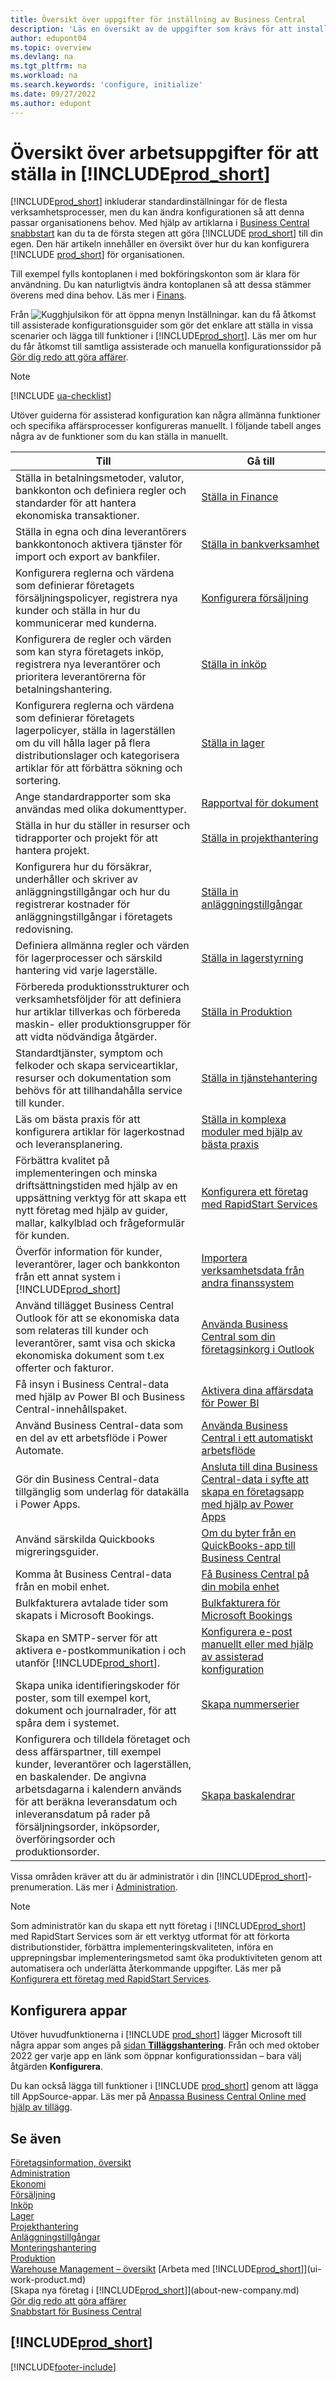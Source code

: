 ```yaml
---
title: Översikt över uppgifter för inställning av Business Central
description: 'Läs en översikt av de uppgifter som krävs för att installera, initialisera och konfigurera Business Central för att passa just dina behov.'
author: edupont04
ms.topic: overview
ms.devlang: na
ms.tgt_pltfrm: na
ms.workload: na
ms.search.keywords: 'configure, initialize'
ms.date: 09/27/2022
ms.author: edupont
---
```

# <a name="overview-of-tasks-to-set-up-"></a><a name="overview-of-tasks-to-set-up-"></a><a name="overview-of-tasks-to-set-up-"></a>Översikt över arbetsuppgifter för att ställa in [!INCLUDE[prod_short](includes/prod_short.md)]

[!INCLUDE[prod_short](includes/prod_short.md)] inkluderar standardinställningar för de flesta verksamhetsprocesser, men du kan ändra konfigurationen så att denna passar organisationens behov. Med hjälp av artiklarna i [Business Central snabbstart](quick-start-business-central.md) kan du ta de första stegen att göra [!INCLUDE [prod_short](includes/prod_short.md)] till din egen. Den här artikeln innehåller en översikt över hur du kan konfigurera [!INCLUDE [prod_short](includes/prod_short.md)] för organisationen.

Till exempel fylls kontoplanen i med bokföringskonton som är klara för användning. Du kan naturligtvis ändra kontoplanen så att dessa stämmer överens med dina behov. Läs mer i [Finans](finance.md).

Från ![Kugghjulsikon för att öppna menyn Inställningar.](media/ui-experience/settings_icon_small.png) kan du få åtkomst till assisterade konfigurationsguider som gör det enklare att ställa in vissa scenarier och lägga till funktioner i [!INCLUDE[prod_short](includes/prod_short.md)]. Läs mer om hur du får åtkomst till samtliga assisterade och manuella konfigurationssidor på [Gör dig redo att göra affärer](ui-get-ready-business.md).

> [!NOTE]
> [!INCLUDE [ua-checklist](includes/ua-checklist.md)]

Utöver guiderna för assisterad konfiguration kan några allmänna funktioner och specifika affärsprocesser konfigureras manuellt. I följande tabell anges några av de funktioner som du kan ställa in manuellt.

| Till | Gå till |
| --- | --- |
| Ställa in betalningsmetoder, valutor, bankkonton och definiera regler och standarder för att hantera ekonomiska transaktioner. |[Ställa in Finance](finance-setup-finance.md) |
| Ställa in egna och dina leverantörers bankkontonoch aktivera tjänster för import och export av bankfiler. |[Ställa in bankverksamhet](bank-setup-banking.md) |
| Konfigurera reglerna och värdena som definierar företagets försäljningspolicyer, registrera nya kunder och ställa in hur du kommunicerar med kunderna. |[Konfigurera försäljning](sales-setup-sales.md) |
| Konfigurera de regler och värden som kan styra företagets inköp, registrera nya leverantörer och prioritera leverantörerna för betalningshantering. |[Ställa in inköp](purchasing-setup-purchasing.md) |
| Konfigurera reglerna och värdena som definierar företagets lagerpolicyer, ställa in lagerställen om du vill hålla lager på flera distributionslager och kategorisera artiklar för att förbättra sökning och sortering. |[Ställa in lager](inventory-setup-inventory.md) |
|Ange standardrapporter som ska användas med olika dokumenttyper.|[Rapportval för dokument](across-report-selections.md)|
| Ställa in hur du ställer in resurser och tidrapporter och projekt för att hantera projekt. |[Ställa in projekthantering](projects-setup-projects.md) |
| Konfigurera hur du försäkrar, underhåller och skriver av anläggningstillgångar och hur du registrerar kostnader för anläggningstillgångar i företagets redovisning. |[Ställa in anläggningstillgångar](fa-setup.md) |
|Definiera allmänna regler och värden för lagerprocesser och särskild hantering vid varje lagerställe.|[Ställa in lagerstyrning](warehouse-setup-warehouse.md)|
|Förbereda produktionsstrukturer och verksamhetsföljder för att definiera hur artiklar tillverkas och förbereda maskin- eller produktionsgrupper för att vidta nödvändiga åtgärder.|[Ställa in Produktion](production-configure-production-processes.md)|
|Standardtjänster, symptom och felkoder och skapa serviceartiklar, resurser och dokumentation som behövs för att tillhandahålla service till kunder.|[Ställa in tjänstehantering](service-setup-service.md)|
|Läs om bästa praxis för att konfigurera artiklar för lagerkostnad och leveransplanering.|[Ställa in komplexa moduler med hjälp av bästa praxis](set-up-complex-application-areas-using-best-practices.md)|
|Förbättra kvalitet på implementeringen och minska driftsättningstiden med hjälp av en uppsättning verktyg för att skapa ett nytt företag med hjälp av guider, mallar, kalkylblad och frågeformulär för kunden.|[Konfigurera ett företag med RapidStart Services](admin-set-up-a-company-with-rapidstart.md)|
|Överför information för kunder, leverantörer, lager och bankkonton från ett annat system i [!INCLUDE[prod_short](includes/prod_short.md)]|[Importera verksamhetsdata från andra finanssystem](across-import-data-configuration-packages.md)|
|Använd tillägget Business Central Outlook för att se ekonomiska data som relateras till kunder och leverantörer, samt visa och skicka ekonomiska dokument som t.ex offerter och fakturor.|[Använda Business Central som din företagsinkorg i Outlook](admin-outlook.md)|
|Få insyn i Business Central-data med hjälp av Power BI och Business Central-innehållspaket.|[Aktivera dina affärsdata för Power BI](admin-powerbi.md)|
|Använd Business Central-data som en del av ett arbetsflöde i Power Automate.|[Använda Business Central i ett automatiskt arbetsflöde](across-how-use-financials-data-source-flow.md)|
|Gör din Business Central-data tillgänglig som underlag för datakälla i Power Apps.|[Ansluta till dina Business Central-data i syfte att skapa en företagsapp med hjälp av Power Apps](across-how-use-financials-data-source-powerapps.md)|
|Använd särskilda Quickbooks migreringsguider.|[Om du byter från en QuickBooks-app till Business Central](across-quickbooks-to-business-edition.md)|
|Komma åt Business Central-data från en mobil enhet.|[Få Business Central på din mobila enhet](install-mobile-app.md)|
|Bulkfakturera avtalade tider som skapats i Microsoft Bookings.|[Bulkfakturera för Microsoft Bookings](finance-bookings.md)|
|Skapa en SMTP-server för att aktivera e-postkommunikation i och utanför [!INCLUDE[prod_short](includes/prod_short.md)].| [Konfigurera e-post manuellt eller med hjälp av assisterad konfiguration](admin-how-setup-email.md)|
| Skapa unika identifieringskoder för poster, som till exempel kort, dokument och journalrader, för att spåra dem i systemet. |[Skapa nummerserier](ui-create-number-series.md) |
|Konfigurera och tilldela företaget och dess affärspartner, till exempel kunder, leverantörer och lagerställen, en baskalender. De angivna arbetsdagarna i kalendern används för att beräkna leveransdatum och inleveransdatum på rader på försäljningsorder, inköpsorder, överföringsorder och produktionsorder.|[Skapa baskalendrar](across-how-to-assign-base-calendars.md)|

Vissa områden kräver att du är administratör i din [!INCLUDE[prod_short](includes/prod_short.md)]-prenumeration. Läs mer i [Administration](admin-setup-and-administration.md).  

> [!NOTE]
> Som administratör kan du skapa ett nytt företag i [!INCLUDE[prod_short](includes/prod_short.md)] med RapidStart Services som är ett verktyg utformat för att förkorta distributionstider, förbättra implementeringskvaliteten, införa en upprepningsbar implementeringsmetod samt öka produktiviteten genom att automatisera och underlätta återkommande uppgifter. Läs mer på [Konfigurera ett företag med RapidStart Services](admin-set-up-a-company-with-rapidstart.md).

## <a name="set-up-apps"></a><a name="set-up-apps"></a><a name="set-up-apps"></a>Konfigurera appar

Utöver huvudfunktionerna i [!INCLUDE [prod_short](includes/prod_short.md)] lägger Microsoft till några appar som anges på [sidan **Tilläggshantering**](https://businesscentral.dynamics.com/?page=2500). Från och med oktober 2022 ger varje app en länk som öppnar konfigurationssidan – bara välj åtgärden **Konfigurera**.  

Du kan också lägga till funktioner i [!INCLUDE [prod_short](includes/prod_short.md)] genom att lägga till AppSource-appar. Läs mer på [Anpassa Business Central Online med hjälp av tillägg](ui-extensions.md).  

## <a name="see-also"></a><a name="see-also"></a><a name="see-also"></a>Se även

[Företagsinformation, översikt](admin-company-information.md)  
[Administration](admin-setup-and-administration.md)  
[Ekonomi](finance.md)  
[Försäljning](sales-manage-sales.md)  
[Inköp](purchasing-manage-purchasing.md)  
[Lager](inventory-manage-inventory.md)  
[Projekthantering](projects-manage-projects.md)  
[Anläggningstillgångar](fa-manage.md)  
[Monteringshantering](assembly-assemble-items.md)  
[Produktion](production-manage-manufacturing.md)  
[Warehouse Management – översikt](design-details-warehouse-management.md)
[Arbeta med [!INCLUDE[prod_short](includes/prod_short.md)]](ui-work-product.md)  
[Skapa nya företag i [!INCLUDE[prod_short](includes/prod_short.md)]](about-new-company.md)  
[Gör dig redo att göra affärer](ui-get-ready-business.md)  
[Snabbstart för Business Central](quick-start-business-central.md)  

## [!INCLUDE[prod_short](includes/free_trial_md.md)]

[!INCLUDE[footer-include](includes/footer-banner.md)]
